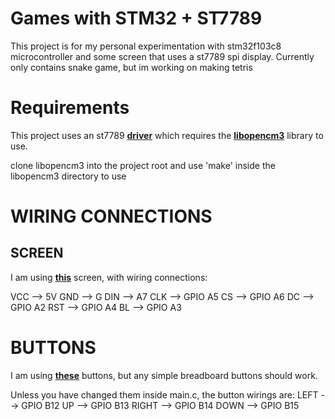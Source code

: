 # Games with STM32 + ST7789 
This project is for my personal experimentation with stm32f103c8 microcontroller and some screen that uses a st7789 spi display. Currently only contains snake game, but im working on making tetris

# Requirements
This project uses an st7789 **[driver](https://github.com/abhra0897/stm32f1_st7789_spi)** which requires the **[libopencm3](https://github.com/libopencm3/libopencm3)** library to use. 

clone libopencm3 into the project root and use 'make' inside the libopencm3 directory to use

# WIRING CONNECTIONS

## SCREEN
I am using **[this](https://www.amazon.com/2inch-IPS-LCD-Display-Module/dp/B082GFTZQD?crid=2IX6GI59INLIT&dib=eyJ2IjoiMSJ9.s3-hl7a5ue_GjWCifla5J8apm1oCu0YHjZy0uU0FWFWi5ZvsyW5i_QkCFqnsooiDFiwwC9GZJomNftnrOI6A-TAiV-z3WZB4YX5tg15HqZLWhLFl0q72AlWEKmm7nBH_lUtsRSPbYgJ4TZZECdkJljX_q1FraQLkVlkxCi_1InuLO_BvVklPGrPKvpK3BLxIPP_K91C3gRex_n1iyZl03v_J9SzTk62eExP8jyXHo4BZCnDfmIqHBNx6Uj3W2athYzmiCPf9zufb5hb6mlYbLKIGG4BA3-3HJE4s3hfcwrQ.auTAsXPaRt5ie3zBVxLuBJusdl3diSsWXDf4GxaGv90&dib_tag=se&keywords=st7789&qid=1748296073&s=industrial&sprefix=st7789%2Cindustrial%2C188&sr=1-1&th=1)** screen, with wiring connections:

VCC --> 5V
GND --> G
DIN --> A7
CLK --> GPIO A5
CS --> GPIO A6
DC --> GPIO A2
RST --> GPIO A4
BL --> GPIO A3

# BUTTONS
I am using **[these](https://www.amazon.com/OCR-180PcsTactile-Momentary-Switches-Assortment/dp/B01MRP025V?crid=1YE0NK31AGPFC&dib=eyJ2IjoiMSJ9.ik_w5KInwh5rzyP-17_EWzy9taVbw4UHS79WAf3vwicSkih2PCBWMgurp5zSJIiZCln4egxdN7SkUdZXyjIlvpB76MfbYyy0Gnawzk-x3WGwEgQINlLYBfCkDPop65blfi7wA7SJFxbsH12tSIjswc69XHw2NGZ9E0UWhiUyJFJi5-yNxxwbdtC2xIoD4DLBnqY-KuZjxp93sQ73KS4d6l_e5510MGy9qHSRSwsfXWknkiBNV8saoZU7gUldsaW1K8cA7TvStc4XQFyKonx7wxL9UVAx1bGK6d3RMvlwjF4.4dqdnOjfq9xQetDMx8CEgrTiy54nHC_hF_KTPIp5rMk&dib_tag=se&keywords=electronic%2Bbuttons%2Blinear&qid=1749705341&s=industrial&sprefix=electronic%2Bbuttons%2Blinear%2Cindustrial%2C137&sr=1-6&th=1)** buttons, but any simple breadboard buttons should work.

Unless you have changed them inside main.c, the button wirings are:
LEFT --> GPIO B12
UP --> GPIO B13
RIGHT --> GPIO B14
DOWN --> GPIO B15
                                            
